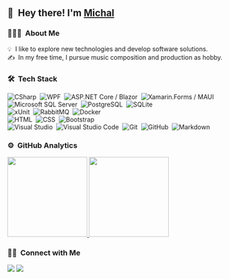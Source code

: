 <h2>👋 &nbsp;Hey there! I'm <a href="https://github.com/michaldivis/">Michal</a></h2>

### 👨🏻‍💻 &nbsp;About Me

💡 &nbsp;I like to explore new technologies and develop software solutions.\
✍️ &nbsp;In my free time, I pursue music composition and production as hobby.

### 🛠 &nbsp;Tech Stack

![CSharp](https://img.shields.io/badge/-C%23-05122A?style=flat&logo=csharp)&nbsp;
![WPF](https://img.shields.io/badge/-WPF-05122A?style=flat&logo=dotnet)&nbsp;
![ASP.NET Core / Blazor](https://img.shields.io/badge/-ASP.NET%20Core%20/%20Blazor-05122A?style=flat&logo=dotnet)&nbsp;
![Xamarin.Forms / MAUI](https://img.shields.io/badge/-Xamarin.Forms%20/%20MAUI-05122A?style=flat&logo=dotnet)&nbsp;\
![Microsoft SQL Server](https://img.shields.io/badge/-SQL%20Server-05122A?style=flat&logo=microsoftsqlserver)&nbsp;
![PostgreSQL](https://img.shields.io/badge/-PostgreSQL-05122A?style=flat&logo=postgresql)&nbsp;
![SQLite](https://img.shields.io/badge/-SQLite-05122A?style=flat&logo=sqlite)&nbsp;\
![xUnit](https://img.shields.io/badge/-xUnit-05122A?style=flat&logo=xunit)&nbsp;
![RabbitMQ](https://img.shields.io/badge/-RabbitMQ-05122A?style=flat&logo=rabbitmq)&nbsp;
![Docker](https://img.shields.io/badge/-Docker-05122A?style=flat&logo=docker)&nbsp;\
![HTML](https://img.shields.io/badge/-HTML-05122A?style=flat&logo=HTML5)&nbsp;
![CSS](https://img.shields.io/badge/-CSS-05122A?style=flat&logo=CSS3&logoColor=1572B6)&nbsp;
![Bootstrap](https://img.shields.io/badge/-Bootstrap-05122A?style=flat&logo=bootstrap&logoColor=563D7C)\
![Visual Studio](https://img.shields.io/badge/-Visual%20Studio-05122A?style=flat&logo=visual-studio&logoColor=6c32b0)&nbsp;
![Visual Studio Code](https://img.shields.io/badge/-Visual%20Studio%20Code-05122A?style=flat&logo=visual-studio-code&logoColor=007ACC)&nbsp;
![Git](https://img.shields.io/badge/-Git-05122A?style=flat&logo=git)&nbsp;
![GitHub](https://img.shields.io/badge/-GitHub-05122A?style=flat&logo=github)&nbsp;
![Markdown](https://img.shields.io/badge/-Markdown-05122A?style=flat&logo=markdown)

### ⚙️ &nbsp;GitHub Analytics

<p>
<a href="https://github.com/michaldivis">
  <img height="180em" src="https://github-readme-stats-eight-theta.vercel.app/api?username=michaldivis&show_icons=true&theme=algolia&include_all_commits=true&count_private=true"/>
  <img height="180em" src="https://github-readme-stats-eight-theta.vercel.app/api/top-langs/?username=michaldivis&layout=compact&langs_count=8&theme=algolia"/>
</a>
</p>

### 🤝🏻 &nbsp;Connect with Me

<p>
<a href="https://www.linkedin.com/in/michal-divi%C5%A1-1266b8141/"><img src="https://img.shields.io/badge/-Michal%20Diviš-0077B5?style=flat&logo=Linkedin&logoColor=white"/></a>
<a href="https://stackoverflow.com/users/4317797/michal-divi%c5%a1"><img src="https://img.shields.io/badge/-Michal%20Diviš-ef8236?style=flat&logo=StackOverflow&logoColor=white"/></a>
</p>

